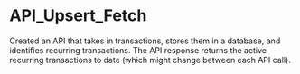 # API_Upsert_Fetch
Created an API that takes in transactions, stores them in a database, and identifies recurring transactions. The API response returns the active recurring transactions to date (which might change between each API call).
